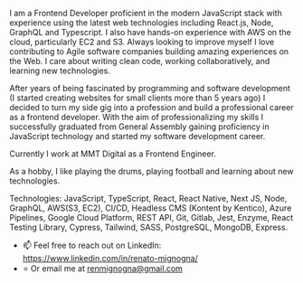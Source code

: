 I am a Frontend Developer proficient in the modern JavaScript stack with experience using the latest web technologies including React.js, Node, GraphQL and Typescript. I also have hands-on experience with AWS on the cloud, particularly EC2 and S3. Always looking to improve myself I love contributing to Agile software companies building amazing experiences on the Web. I care about writing clean code, working collaboratively, and learning new technologies.

After years of being fascinated by programming and software development (I started creating websites for small clients more than 5 years ago) I decided to turn my side gig into a profession and build a professional career as a frontend developer. With the aim of professionalizing my skills I successfully graduated from General Assembly gaining proficiency in JavaScript technology and started my software development career.

Currently I work at MMT Digital as a Frontend Engineer.

As a hobby, I like playing the drums, playing football and learning about new technologies.

Technologies: JavaScript, TypeScript, React, React Native, Next JS, Node, GraphQL, AWS(S3, EC2), CI/CD, Headless CMS (Kontent by Kentico), Azure Pipelines, Google Cloud Platform, REST API, Git, Gitlab, Jest, Enzyme, React Testing Library, Cypress, Tailwind, SASS, PostgreSQL, MongoDB, Express.

- 📫 Feel free to reach out on LinkedIn: https://www.linkedin.com/in/renato-mignogna/
- ⭐️ Or email me at renmignogna@gmail.com

